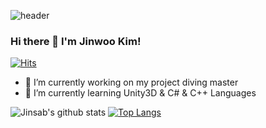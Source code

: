 ![header](https://capsule-render.vercel.app/api?type=wave&color=auto&height=300&section=header&text=Hi%20there!&fontSize=90)

### Hi there 👋 I'm Jinwoo Kim!

[![Hits](https://hits.seeyoufarm.com/api/count/incr/badge.svg?url=https%3A%2F%2Fgithub.com%2FJinsab%2Fhit-counter&count_bg=%2379C83D&title_bg=%23555555&icon=&icon_color=%23E7E7E7&title=hits&edge_flat=false)](https://hits.seeyoufarm.com)

<!--
**Jinsab/Jinsab** is a ✨ _special_ ✨ repository because its `README.md` (this file) appears on your GitHub profile.

Here are some ideas to get you started:

- 🔭 I’m currently working on ...
- 🌱 I’m currently learning ...
- 👯 I’m looking to collaborate on ...
- 🤔 I’m looking for help with ...
- 💬 Ask me about ...
- 📫 How to reach me: ...
- 😄 Pronouns: ...
- ⚡ Fun fact: ...
-->

- 🔭 I’m currently working on my project diving master
- 🌱 I’m currently learning Unity3D & C# & C++
Languages


![Jinsab's github stats](https://github-readme-stats.vercel.app/api?username=Jinsab&show_icons=true&theme=default)
[![Top Langs](https://github-readme-stats.vercel.app/api/top-langs/?username=Jinsab&layout=compact)](https://github.com/Jinsab/github-readme-stats)
